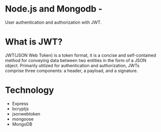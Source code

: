 # Node.js and Mongodb - 
User authentication and authorization with JWT. 

# What is JWT?
JWT(JSON Web Token) is a token format, it is a concise and self-contained method for conveying data between two entities in the form of a JSON object. Primarily utilized for authentication and authorization, JWTs comprise three components: a header, a payload, and a signature. 

# Technology
- Express 
- bcryptjs 
- jsonwebtoken 
- mongoose 
- MongoDB
